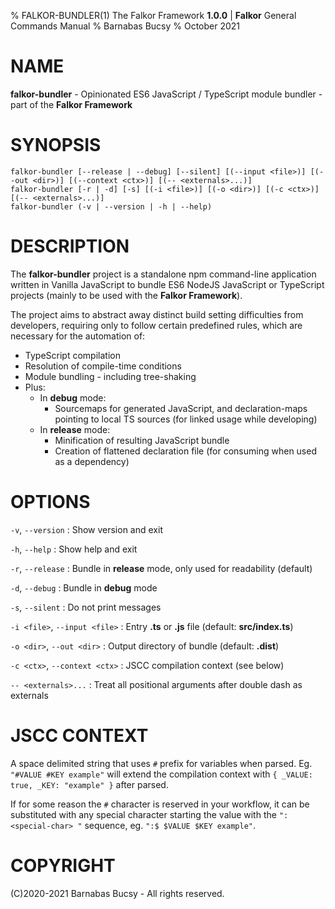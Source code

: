 % FALKOR-BUNDLER(1) The Falkor Framework **1.0.0** | **Falkor** General Commands Manual
% Barnabas Bucsy
% October 2021

# NAME

**falkor-bundler** - Opinionated ES6 JavaScript / TypeScript module bundler - part of the **Falkor Framework**

# SYNOPSIS

```
falkor-bundler [--release | --debug] [--silent] [(--input <file>)] [(--out <dir>)] [(--context <ctx>)] [(-- <externals>...)]
falkor-bundler [-r | -d] [-s] [(-i <file>)] [(-o <dir>)] [(-c <ctx>)] [(-- <externals>...)]
falkor-bundler (-v | --version | -h | --help)
```

# DESCRIPTION

The **falkor-bundler** project is a standalone npm command-line application written in Vanilla JavaScript to bundle ES6 NodeJS JavaScript or TypeScript projects (mainly to be used with the **Falkor Framework**).

The project aims to abstract away distinct build setting difficulties from developers, requiring only to follow certain predefined rules, which are necessary for the automation of:

* TypeScript compilation
* Resolution of compile-time conditions
* Module bundling - including tree-shaking
* Plus:
    * In **debug** mode:
        * Sourcemaps for generated JavaScript, and declaration-maps pointing to local TS sources (for linked usage while developing)
    * In **release** mode:
        * Minification of resulting JavaScript bundle
        * Creation of flattened declaration file (for consuming when used as a dependency)

# OPTIONS

`-v`, `--version`
:   Show version and exit

`-h`, `--help`
:   Show help and exit

`-r`, `--release`
:   Bundle in **release** mode, only used for readability (default)

`-d`, `--debug`
:   Bundle in **debug** mode

`-s`, `--silent`
:   Do not print messages

`-i <file>`, `--input <file>`
:   Entry **.ts** or **.js** file (default: **src/index.ts**)

`-o <dir>`, `--out <dir>`
:   Output directory of bundle (default: **.dist**)

`-c <ctx>`, `--context <ctx>`
:   JSCC compilation context (see below)

`-- <externals>...`
:   Treat all positional arguments after double dash as externals

# JSCC CONTEXT

A space delimited string that uses `#` prefix for variables when parsed. Eg. `"#VALUE #KEY example"` will extend the compilation context with `{ _VALUE: true, _KEY: "example" }` after parsed.

If for some reason the `#` character is reserved in your workflow, it can be substituted with any special character starting the value with the `":<special-char> "` sequence, eg. `":$ $VALUE $KEY example"`.

# COPYRIGHT

(C)2020-2021 Barnabas Bucsy - All rights reserved.
